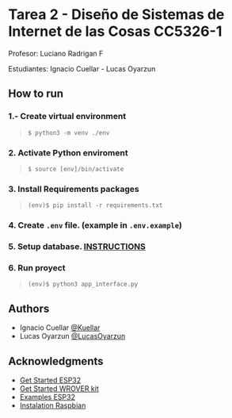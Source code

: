 # Tarea 2 - Diseño de Sistemas de Internet de las Cosas CC5326-1

Profesor: Luciano Radrigan F

Estudiantes: Ignacio Cuellar - Lucas Oyarzun

## How to run

### 1.- Create virtual environment

> `$ python3 -m venv ./env`

### 2. Activate Python enviroment

> `$ source [env]/bin/activate`

### 3. Install Requirements packages

> `(env)$ pip install -r requirements.txt`

### 4. Create `.env` file. (example in `.env.example`)

### 5. Setup database. [INSTRUCTIONS](https://github.com/Kuellar/tarea2IOT/tree/main/db)

### 6. Run proyect

> `(env)$ python3 app_interface.py`

## Authors

- Ignacio Cuellar [@Kuellar](https://github.com/Kuellar)
- Lucas Oyarzun [@LucasOyarzun](https://github.com/LucasOyarzun)

## Acknowledgments

- [Get Started ESP32](https://docs.espressif.com/projects/esp-idf/en/latest/esp32/get-started/index.html)
- [Get Started WROVER kit](https://docs.espressif.com/projects/esp-idf/en/latest/esp32/hw-reference/esp32/get-started-wrover-kit.html)
- [Examples ESP32](https://github.com/espressif/esp-idf/tree/master/examples)
- [Instalation Raspbian](www.youtube.com/watch?v=cxhctYvQomY)
